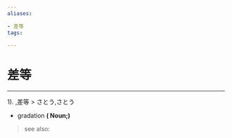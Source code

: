 ```yaml
---
aliases:
    
- 差等
tags:
    
---
```


# 差等
---
1).
,差等 > さとう,さとう

- gradation
**( Noun;)**
> see also: 
            